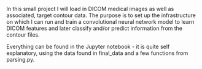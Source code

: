 In this small project I will load in DICOM medical images as well as associated, target contour data. The purpose is to set up the infrastructure on which I can run and train a convolutional neural network model to learn DICOM features and later classify and/or predict information from the contour files. 

Everything can be found in the Jupyter notebook - it is quite self explanatory, using the data found in final_data and a few functions from parsing.py. 
